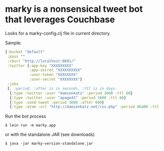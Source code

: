 # marky is a nonsensical tweet bot that leverages Couchbase

Looks for a marky-config.clj file in current directory.

Sample:

```clojure
{:bucket "default"
 :pass ""
 :cburl "http://localhost:8091/"
 :twitter {:app-key "XXXXXXXXX"
           :app-secret "XXXXXXXXXX"
           :user-token "XXXXXXXX"
           :user-secret "XXXXXXXX"}
 :jobs
 [; :period, :after is in seconds, :ttl is in days.
  {:type :twitter :user "damienkatz" :period 3600 :ttl 60}
  {:type :twitter :user "apage43" :period 3600 :ttl 60}
  {:type :send-tweet :period 3600 :after 600}
  {:type :atom :url "http://damienkatz.net/rss.php" :period 86400 :ttl 60}]}
```

Run the bot process

    $ lein run -m marky.app

or with the standalone JAR (see downloads)

    $ java -jar marky-version-standalone.jar

